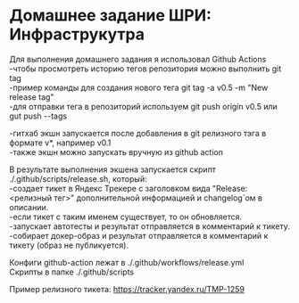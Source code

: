 # Домашнее задание ШРИ: Инфраструкутра
Для выполнения домашнего задания я использовал Github Actions  
-чтобы просмотреть историю тегов репозитория можно выполнить git tag  
-пример команды для создания нового тега git tag -a v0.5 -m "New release tag"  
-для отправки тега в репозиторий используем git push origin v0.5 или gut push --tags

-гитхаб экшн запускается после добавления в git релизного тэга в формате v*, например v0.1  
-также экшн можно запускать вручную из github action  

В результате выполнения экшена запускается скрипт ./.github/scripts/release.sh, который:  
-создает тикет в Яндекс Трекере с заголовком вида "Release: <релизный тег>" дополнительной информацией и changelog`ом в описании.  
-если тикет с таким именем существует, то он обновляется.  
-запускает автотесты и результат отправляется в комментарий к тикету.  
-собирает докер-образ и результат отправляется в комментарий к тикету (образ не публикуется).  

Конфиги github-action лежат в ./.github/workflows/release.yml  
Скрипты в папке ./.github/scripts  

Пример релизного тикета: https://tracker.yandex.ru/TMP-1259  

